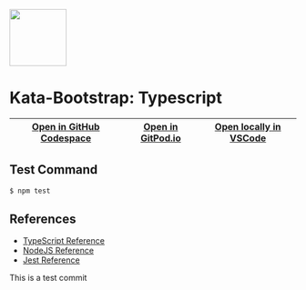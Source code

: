 
<img width="100px" src="typescript-original.svg" /></a>
# Kata-Bootstrap: Typescript

| [Open in GitHub Codespace](https://github.com/codespaces/new?hide_repo_select=true&repo=rradczewski%2Fkata-bootstraps&ref=typescript) | [Open in GitPod.io](https://gitpod.io/#https://github.com/rradczewski/kata-bootstraps/tree/typescript) | [Open locally in VSCode](https://rradczewski.github.io/kata-bootstraps/redirect.html?url=vscode%3A%2F%2Fvscode.git%2Fclone%3Furl%3Dhttps%253A%252F%252Fgithub.com%252Frradczewski%252Fkata-bootstraps.git%26ref%3Dtypescript) |
|---|---|---|

## Test Command

```sh
$ npm test
```

## References

- [TypeScript Reference](https://www.typescriptlang.org/docs/handbook/intro.html)
- [NodeJS Reference](https://nodejs.org/api/)
- [Jest Reference](https://jestjs.io/docs/getting-started)

This is a test commit
